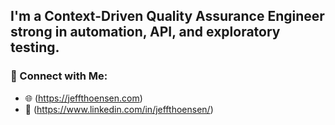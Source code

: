 ## I'm a Context-Driven Quality Assurance Engineer strong in automation, API, and exploratory testing.

### 🔗 Connect with Me:
- 🌐 (https://jeffthoensen.com)
- 💼 (https://www.linkedin.com/in/jeffthoensen/)





<!--
**jeff-thoensen/jeff-thoensen** is a ✨ _special_ ✨ repository because its `README.md` (this file) appears on your GitHub profile.

Here are some ideas to get you started:

- 🔭 I’m currently working on ...
- 🌱 I’m currently learning ...
- 👯 I’m looking to collaborate on ...
- 🤔 I’m looking for help with ...
- 💬 Ask me about ...
- 📫 How to reach me: ...
- 😄 Pronouns: ...
- ⚡ Fun fact: ...
-->
